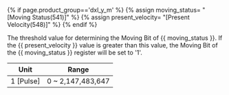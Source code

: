 {% if page.product_group=='dxl_y_m' %}
{% assign moving_status= "[Moving Status(541)]" %}
{% assign present_velocity= "[Present Velocity(548)]" %}
{% endif %}

The threshold value for determining the Moving Bit of {{ moving_status }}. If the {{ present_velocity }} value is greater than this value, the Moving Bit of the {{ moving_status }} register will be set to '1'.

|   Unit    |      Range        |
|:---------:|:-----------------:|
| 1 [Pulse] | 0 ~ 2,147,483,647 |

